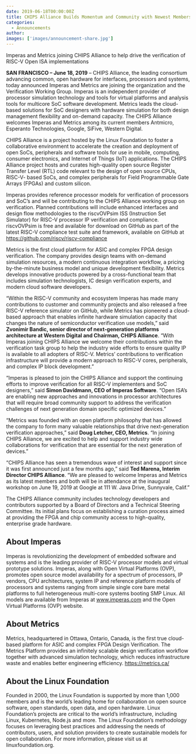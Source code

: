 ```yaml
---
date: 2019-06-18T00:00:00Z
title: CHIPS Alliance Builds Momentum and Community with Newest Members Imperas Software and Metrics
categories:
  - Announcements
author: 
images: ['images/announcement-share.jpg']
---
```


Imperas and Metrics joining CHIPS Alliance to help drive the verification of RISC-V Open ISA implementations

**SAN FRANCISCO – June 18, 2019** – CHIPS Alliance, the leading consortium advancing common, open hardware for interfaces, processors and systems, today announced Imperas and Metrics are joining the organization and the Verification Working Group. Imperas is an independent provider of processor simulation technology and tools for virtual platforms and
analysis tools for multicore SoC software development. Metrics leads the cloud-based solutions for SoC designers with hardware simulation for both design management flexibility and on-demand capacity. The CHIPS Alliance welcomes Imperas and Metrics among its current members Antmicro, Esperanto Technologies, Google, SiFive, Western Digital.

CHIPS Alliance is a project hosted by the Linux Foundation to foster a collaborative environment to accelerate the creation and deployment of open SoCs, peripherals and software tools for use in mobile, computing, consumer electronics, and Internet of Things (IoT) applications. The CHIPS Alliance project hosts and curates high-quality open source Register Transfer Level (RTL) code relevant to the design of open source CPUs, RISC-V- based SoCs, and complex peripherals for Field Programmable Gate Arrays (FPGAs) and custom silicon.

Imperas provides reference processor models for verification of processors and SoC’s and will be contributing to the CHIPS Alliance working group on verification. Planned contributions will include enhanced interfaces and design flow methodologies to the riscvOVPsim ISS (Instruction Set Simulator) for RISC-V processor IP verification and compliance. riscvOVPsim is free and available for download on GitHub as part of the latest RISC-V compliance test suite and framework, available on GitHub at https://github.com/riscv/riscv-compliance

Metrics is the first cloud platform for ASIC and complex FPGA design verification. The company provides design teams with on-demand simulation resources, a modern continuous integration workflow, a pricing by-the-minute business model and unique development flexibility. Metrics develops innovative products powered by a cross-functional team that includes simulation technologists, IC design verification experts, and modern cloud software developers.

“Within the RISC-V community and ecosystem Imperas has made many contributions to customer and community projects and also released a free RISC-V reference simulator on GitHub, while Metrics has pioneered a cloud-based approach that enables infinite hardware simulation capacity that changes the nature of semiconductor verification use models,” said
**Zvonimir Bandic, senior director of next-generation platforms architecture at Western Digital and Chairman, CHIPS Alliance**. “With Imperas joining CHIPS Alliance we welcome their contributions within the verification task group to help the industry wide efforts to ensure quality IP is available to all adopters of RISC-V. Metrics’ contributions to verification
infrastructure will provide a modern approach to RISC-V cores, peripherals, and complex IP block development.”

“Imperas is pleased to join the CHIPS Alliance and support the continuing efforts to improve verification for all RISC-V implementers and SoC designers,” said **Simon Davidmann, CEO of Imperas Software**. “Open ISA’s are enabling new approaches and innovations in processor architectures that will require broad community support to address the verification challenges of next generation domain specific optimized devices.”

“Metrics was founded with an open platform philosophy that has allowed the company to form many valuable relationships that drive next-generation verification approaches,” said **Doug Letcher, CEO, Metrics**. “In joining CHIPS Alliance, we are excited to help and support industry wide collaborations for verification that are essential for the next generation
of devices.”

“CHIPS Alliance has seen a tremendous wave of interest and support since it was first announced just a few months ago,” said **Ted Marena, Interim Director CHIPS Alliance**. “We are pleased to welcome Imperas and Metrics as its latest members and both will be in attendance at the inaugural workshop on June 19, 2019 at Google at 111 W. Java Drive, Sunnyvale, Calif.”

The CHIPS Alliance community includes technology developers and contributors supported by a Board of Directors and a Technical Steering Committee. Its initial plans focus on establishing a curation process aimed at providing the FPGA and chip community access to high-quality, enterprise grade hardware.

## About Imperas

Imperas is revolutionizing the development of embedded software and systems and is the leading provider of RISC-V processor models and virtual prototype solutions. Imperas, along with Open Virtual Platforms (OVP), promotes open source model availability for a spectrum of processors, IP vendors, CPU architectures, system IP and reference platform models of
processors and systems ranging from simple single core bare metal platforms to full heterogeneous multi-core systems booting SMP Linux. All models are available from Imperas at www.imperas.com and the Open Virtual Platforms (OVP) website.

## About Metrics

Metrics, headquartered in Ottawa, Ontario, Canada, is the first true cloud-based platform for ASIC and complex FPGA Design Verification. The Metrics Platform provides an infinitely scalable design verification workflow together with advanced simulation technology, which reduces infrastructure waste and enables better engineering efficiency. https://metrics.ca/

## About the Linux Foundation

Founded in 2000, the Linux Foundation is supported by more than 1,000 members and is the world’s leading home for collaboration on open source software, open standards, open data, and open hardware. Linux Foundation’s projects are critical to the world’s infrastructure, including Linux, Kubernetes, Node.js and more. The Linux Foundation’s
methodology focuses on leveraging best practices and addressing the needs of contributors, users, and solution providers to create sustainable models for open collaboration. For more information, please visit us at linuxfoundation.org.

